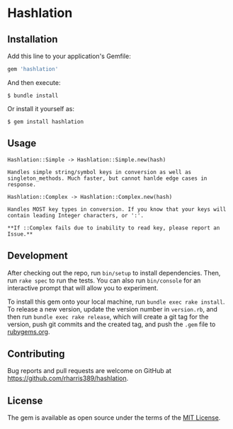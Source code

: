 # Hashlation

## Installation

Add this line to your application's Gemfile:

```ruby
gem 'hashlation'
```

And then execute:

    $ bundle install

Or install it yourself as:

    $ gem install hashlation

## Usage

    Hashlation::Simple -> Hashlation::Simple.new(hash) 
    
    Handles simple string/symbol keys in conversion as well as singleton_methods. Much faster, but cannot hanlde edge cases in response. 

    Hashlation::Complex -> Hashlation::Complex.new(hash) 
    
    Handles MOST key types in conversion. If you know that your keys will contain leading Integer characters, or ':'.
    
    **If ::Complex fails due to inability to read key, please report an Issue.**

## Development

After checking out the repo, run `bin/setup` to install dependencies. Then, run `rake spec` to run the tests. You can also run `bin/console` for an interactive prompt that will allow you to experiment.

To install this gem onto your local machine, run `bundle exec rake install`. To release a new version, update the version number in `version.rb`, and then run `bundle exec rake release`, which will create a git tag for the version, push git commits and the created tag, and push the `.gem` file to [rubygems.org](https://rubygems.org).

## Contributing

Bug reports and pull requests are welcome on GitHub at https://github.com/rharris389/hashlation.

## License

The gem is available as open source under the terms of the [MIT License](https://opensource.org/licenses/MIT).
